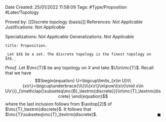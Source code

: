 <div class="topSpace"></div>

Date Created: 25/01/2022 11:58:09
Tags: #Type/Proposition #Later/Topology

Proved by: [[Discrete topology (basis)]]
References: _Not Applicable_
Justifications: _Not Applicable_

Specializations: _Not Applicable_
Generalizations: _Not Applicable_

``` ad-Proposition
title: Proposition.

_Let $X$ be a set. The discrete topology is the finest topology on $X$._

```

_Proof_. Let $\mc{T}$ be any topology on $X$ and take $U\in\mc{T}$. Recall that we have
$$\begin{equation}
    U=\bigcup\limits_{x\in U}\l\{x\r\}=\bigcup\underbrace{\l\{\l\{x\r\}\in\pow\l(x\r)\mid x\in U\r\}}_{\mathclap{\subseteq\mc{B}_\textrm{discrete}}}\in\mc{T}_\textrm{discrete}
\end{equation}$$
where the last inclusion follows from $\axitop[2]$ of $\mc{T}_\textrm{discrete}$. It follows that $\mc{T}\subseteq\mc{T}_\textrm{discrete}$.<span style="float:right;">$\blacksquare$</span>
